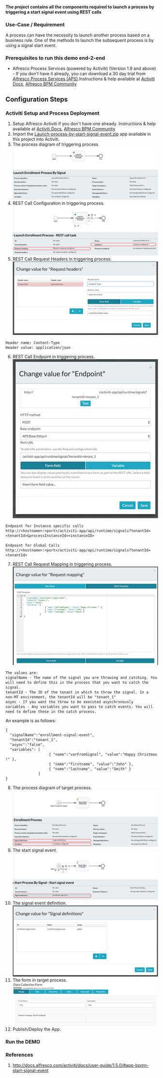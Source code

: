 #### The project contains all the components required to launch a process by triggering a start signal event using REST calls

### Use-Case / Requirement
A process can have the necessity to launch another process based on a business rule. One of the methods to launch the subsequent process is by using a signal start event.

### Prerequisites to run this demo end-2-end

* Alfresco Process Services (powered by Activiti) (Version 1.9 and above) - If you don't have it already, you can download a 30 day trial from [Alfresco Process Services (APS)](https://www.alfresco.com/products/business-process-management/alfresco-activiti).Instructions & help available at [Activiti Docs](http://docs.alfresco.com/activiti/docs/), [Alfresco BPM Community](https://community.alfresco.com/community/bpm)


## Configuration Steps

### Activiti Setup and Process Deployment
1. Setup Alfresco Activiti if you don't have one already. Instructions & help available at [Activiti Docs](http://docs.alfresco.com/activiti/docs/), [Alfresco BPM Community](https://community.alfresco.com/community/bpm)
2. Import the [Launch-process-by-start-signal-event.zip](Launch-process-by-start-signal-event.zip) app available in this project into Activiti.
3. The process diagram of triggering process ![Triggering Process](resources/Source-Process-Flow.png)
4. REST Call Configuration in triggering process. ![Source-REST-Configuration](resources/Source-REST-Configuration.png)
5. REST Call Request Headers in triggering process. ![Source-REST-Headers](resources/Source-REST-Headers.png)
```
Header name: Content-Type
Header value: application/json
```
6. REST Call Endpoint in triggering process. ![Source-REST-Endpoint](resources/Source-REST-Endpoint.png)
```
Endpoint for Instance specific calls
http://<hostname>:<port>/activiti-app/api/runtime/signals?tenantId=<tenantId>&processInstanceId=<instanceID>

Endpoint for Global Calls
http://<hostname>:<port>/activiti-app/api/runtime/signals?tenantId=<tenantId>
```
7. REST Call Request Mapping in triggering process. ![Source-REST-RequestMapping](resources/Source-REST-RequestMapping.png)
```
The values are:
signalName - The name of the signal you are throwing and catching. You will need to define this in the process that you want to catch the signal.
tenantId - The ID of the tenant in which to throw the signal. In a non-MT environment, the tenantId will be "tenant_1"
async - If you want the throw to be executed asynchronously
variables - Any variables you want to pass to catch events. You will need to define these in the catch process.
```
An example is as follows:
```
{
  "signalName":"enrollment-signal-event",
  "tenantId":"tenant_1",
  "async":"false",
  "variables": [
                    { "name":"varFromSignal", "value":"Happy Christmas !" },
                    { "name":"firstname", "value":"John" },
                    { "name":"lastname", "value":"Smith" }
               ]
}
```
8. The process diagram of target process. ![Target-Process-Flow](resources/Target-Process-Flow.png)
9. The start signal event. ![Target-Signal-Reference](resources/Target-Signal-Reference.png)
10. The signal event definition. ![Target-Signal-Definition](resources/Target-Signal-Definition.png)
11. The form in target process. ![Target-Form](resources/Target-Form.png)
12. Publish/Deploy the App.

### Run the DEMO

### References
1. http://docs.alfresco.com/activiti/docs/user-guide/1.5.0/#app-bpmn-start-signal-event
